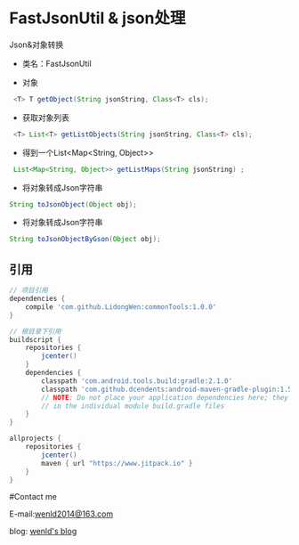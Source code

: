 # FastJsonUtil & json处理
Json&对象转换
- 类名：FastJsonUtil

- 对象
```java
 <T> T getObject(String jsonString, Class<T> cls);
```
-  获取对象列表
```java
 <T> List<T> getListObjects(String jsonString, Class<T> cls);
```
- 得到一个List<Map<String, Object>>
```java
 List<Map<String, Object>> getListMaps(String jsonString) ;
```
- 将对象转成Json字符串
```java
String toJsonObject(Object obj);
```
- 将对象转成Json字符串
```java
String toJsonObjectByGson(Object obj);
```

## 引用
```groovy
// 项目引用
dependencies {
    compile 'com.github.LidongWen:commonTools:1.0.0'
}

// 根目录下引用
buildscript {
    repositories {
        jcenter()
    }
    dependencies {
        classpath 'com.android.tools.build:gradle:2.1.0'
        classpath 'com.github.dcendents:android-maven-gradle-plugin:1.5'
        // NOTE: Do not place your application dependencies here; they belong
        // in the individual module build.gradle files
    }
}

allprojects {
    repositories {
        jcenter()
        maven { url "https://www.jitpack.io" }
    }
}
```

#Contact me

E-mail:wenld2014@163.com

blog: [wenld's blog](http://blog.csdn.net/sinat_15877283)
